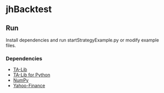 # jhBacktest

## Run
Install dependencies and run startStrategyExample.py or modify example files.

### Dependencies
* [TA-Lib](http://ta-lib.org/)
* [TA-Lib for Python](http://mrjbq7.github.io/ta-lib/)
* [NumPy](http://www.numpy.org/)
* [Yahoo-Finance](https://pypi.python.org/pypi/yahoo-finance)

